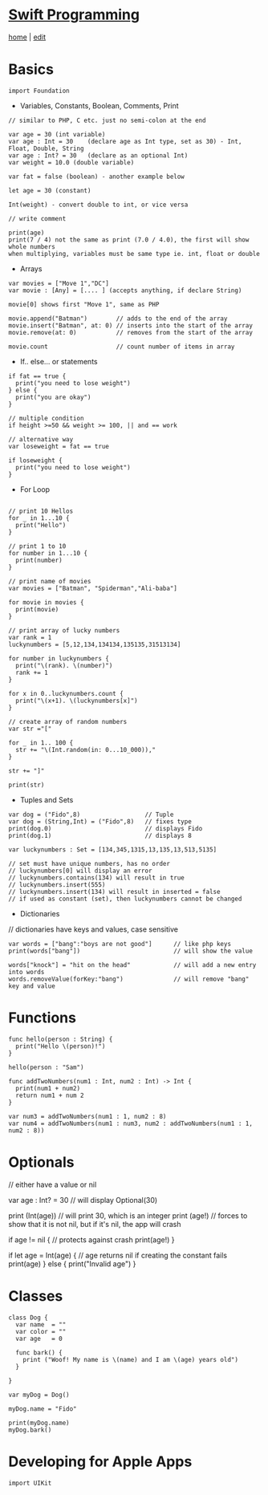 # [Swift Programming](https://alwinwoo.github.io/pages/swift.html)
[home](https://alwinwoo.github.io/) | [edit](https://github.com/alwinwoo/alwinwoo.github.io/edit/master/pages/swift.md)

# Basics

```code
import Foundation
```

* Variables, Constants, Boolean, Comments, Print

```code
// similar to PHP, C etc. just no semi-colon at the end

var age = 30 (int variable)
var age : Int = 30    (declare age as Int type, set as 30) - Int, Float, Double, String 
var age : Int? = 30   (declare as an optional Int)
var weight = 10.0 (double variable)

var fat = false (boolean) - another example below

let age = 30 (constant)

Int(weight) - convert double to int, or vice versa

// write comment

print(age)
print(7 / 4) not the same as print (7.0 / 4.0), the first will show whole numbers
when multiplying, variables must be same type ie. int, float or double
```

* Arrays

```code
var movies = ["Move 1","DC"]
var movie : [Any] = [.... ] (accepts anything, if declare String)

movie[0] shows first "Move 1", same as PHP

movie.append("Batman")        // adds to the end of the array
movie.insert("Batman", at: 0) // inserts into the start of the array
movie.remove(at: 0)           // removes from the start of the array

movie.count                   // count number of items in array
```

* If.. else... or statements

```code
if fat == true {
  print("you need to lose weight")
} else {
  print("you are okay")
}

// multiple condition
if height >=50 && weight >= 100, || and == work

// alternative way
var loseweight = fat == true

if loseweight {
  print("you need to lose weight")
}
```

* For Loop

```code

// print 10 Hellos
for _ in 1...10 {
  print("Hello")
}

// print 1 to 10
for number in 1...10 {
  print(number)
}

// print name of movies
var movies = ["Batman", "Spiderman","Ali-baba"]

for movie in movies {
  print(movie)
}

// print array of lucky numbers
var rank = 1
luckynumbers = [5,12,134,134134,135135,31513134]

for number in luckynumbers {
  print("\(rank). \(number)")
  rank += 1
}

for x in 0..luckynumbers.count {
  print("\(x+1). \(luckynumbers[x]")
}

// create array of random numbers
var str ="["

for _ in 1.. 100 {
  str += "\(Int.random(in: 0...10_000)),"
}

str += "]"

print(str)
```

* Tuples and Sets

```code
var dog = ("Fido",8)                  // Tuple
var dog = (String,Int) = ("Fido",8)   // fixes type
print(dog.0)                          // displays Fido
print(dog.1)                          // displays 8

var luckynumbers : Set = [134,345,1315,13,135,13,513,5135]  

// set must have unique numbers, has no order
// luckynumbers[0] will display an error
// luckynumbers.contains(134) will result in true
// luckynumbers.insert(555)
// luckynumbers.insert(134) will result in inserted = false
// if used as constant (set), then luckynumbers cannot be changed
```

* Dictionaries

// dictionaries have keys and values, case sensitive

```code
var words = ["bang":"boys are not good"]      // like php keys
print(words["bang"])                          // will show the value

words["knock"] = "hit on the head"            // will add a new entry into words
words.removeValue(forKey:"bang")              // will remove "bang" key and value
```

# Functions

```code
func hello(person : String) {
  print("Hello \(person)!")
}

hello(person : "Sam")

func addTwoNumbers(num1 : Int, num2 : Int) -> Int {
  print(num1 + num2)
  return num1 + num 2
}

var num3 = addTwoNumbers(num1 : 1, num2 : 8)
var num4 = addTwoNumbers(num1 : num3, num2 : addTwoNumbers(num1 : 1, num2 : 8))

```

# Optionals

// either have a value or nil

var age : Int? = 30     // will display Optional(30)

print (Int(age))        // will print 30, which is an integer
print (age!)            // forces to show that it is not nil, but if it's nil, the app will crash

if age != nil {         // protects against crash
  print(age!)
}

if let age = Int(age) { // age returns nil if creating the constant fails
  print(age)
} else {
  print("Invalid age")
}

# Classes

```code
class Dog {
  var name  = ""
  var color = ""
  var age   = 0

  func bark() {
    print ("Woof! My name is \(name) and I am \(age) years old")
  }

}

var myDog = Dog()

myDog.name = "Fido"

print(myDog.name)
myDog.bark()

```


# Developing for Apple Apps

```code
import UIKit
```
